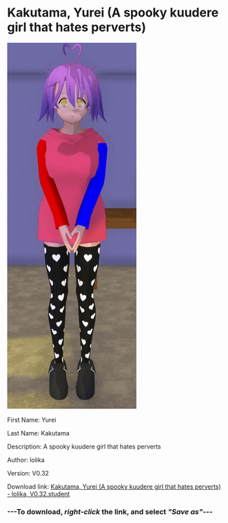 # Kakutama, Yurei (A spooky kuudere girl that hates perverts)

<img src = "https://raw.githubusercontent.com/Arbiter1223/Daigaku-Gurashi-Custom-Students/master/Students/Files/Kakutama%2C%20Yurei%20(A%20spooky%20kuudere%20girl%20that%20hates%20perverts).png">

First Name: Yurei

Last Name: Kakutama

Description: A spooky kuudere girl that hates perverts

Author: lolika

Version: V0.32

Download link: <a href="https://raw.githubusercontent.com/Arbiter1223/Daigaku-Gurashi-Custom-Students/master/Students/Files/Kakutama%2C%20Yurei%20(A%20spooky%20kuudere%20girl%20that%20hates%20perverts)%20-%20lolika%2C%20V0.32.student">Kakutama, Yurei (A spooky kuudere girl that hates perverts) - lolika, V0.32.student</a>

### ---**To download, _right-click_ the link, and select _"Save as"_**---
